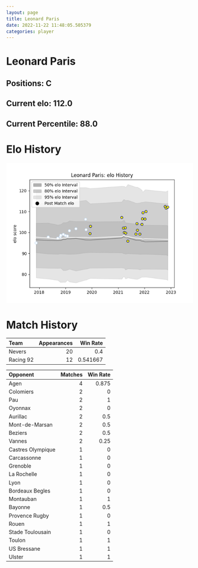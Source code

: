```yaml
---  
layout: page  
title: Leonard Paris  
date: 2022-11-22 11:48:05.505379  
categories: player  
---
```

# Leonard Paris

## Positions: C

## Current elo: 112.0

## Current Percentile: 88.0

# Elo History


![elo history](history_LeonardParis.png)
# Match History


| Team      |   Appearances |   Win Rate |
|:----------|--------------:|-----------:|
| Nevers    |            20 |   0.4      |
| Racing 92 |            12 |   0.541667 |

| Opponent          |   Matches |   Win Rate |
|:------------------|----------:|-----------:|
| Agen              |         4 |      0.875 |
| Colomiers         |         2 |      0     |
| Pau               |         2 |      1     |
| Oyonnax           |         2 |      0     |
| Aurillac          |         2 |      0.5   |
| Mont-de-Marsan    |         2 |      0.5   |
| Beziers           |         2 |      0.5   |
| Vannes            |         2 |      0.25  |
| Castres Olympique |         1 |      0     |
| Carcassonne       |         1 |      0     |
| Grenoble          |         1 |      0     |
| La Rochelle       |         1 |      0     |
| Lyon              |         1 |      0     |
| Bordeaux Begles   |         1 |      0     |
| Montauban         |         1 |      1     |
| Bayonne           |         1 |      0.5   |
| Provence Rugby    |         1 |      0     |
| Rouen             |         1 |      1     |
| Stade Toulousain  |         1 |      0     |
| Toulon            |         1 |      1     |
| US Bressane       |         1 |      1     |
| Ulster            |         1 |      1     |